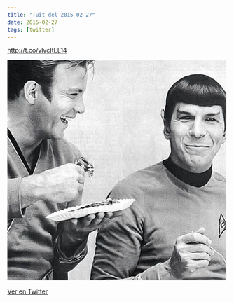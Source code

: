 ```yaml
---
title: "Tuit del 2015-02-27"
date: 2015-02-27
tags: [twitter]
---
```


http://t.co/vlvcItEL14

![Imagen](/assets/images/571365294112952321-B-3ltOAUEAASNa9.jpg)

[Ver en Twitter](https://twitter.com/i/web/status/571365294112952321)

